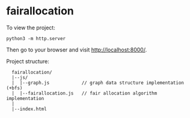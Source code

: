 # fairallocation

To view the project:
```
python3 -m http.server
```

Then go to your browser and visit [http://localhost:8000/](http://localhost:8000/).

Project structure:
```
  fairallocation/
  |--js/
  |  |--graph.js            // graph data structure implementation (+bfs)
  |  |--fairallocation.js   // fair allocation algorithm implementation
  |
  |--index.html
```